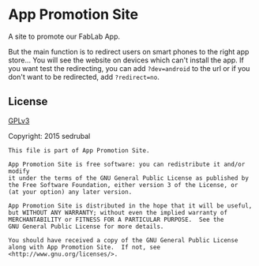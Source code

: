 App Promotion Site
==================

A site to promote our FabLab App.

But the main function is to redirect users on smart phones to the right app store...
You will see the website on devices which can't install the app.
If you want test the redirecting, you can add `?dev=android` to the url or if you don't want to be redirected, add `?redirect=no`.

License
-------

[GPLv3](LICENSE)

Copyright: 2015 sedrubal

    This file is part of App Promotion Site.

    App Promotion Site is free software: you can redistribute it and/or modify
    it under the terms of the GNU General Public License as published by
    the Free Software Foundation, either version 3 of the License, or
    (at your option) any later version.

    App Promotion Site is distributed in the hope that it will be useful,
    but WITHOUT ANY WARRANTY; without even the implied warranty of
    MERCHANTABILITY or FITNESS FOR A PARTICULAR PURPOSE.  See the
    GNU General Public License for more details.

    You should have received a copy of the GNU General Public License
    along with App Promotion Site.  If not, see <http://www.gnu.org/licenses/>.
